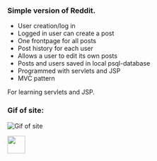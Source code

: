 ### Simple version of Reddit.  
- User creation/log in
- Logged in user can create a post
- One frontpage for all posts
- Post history for each user
- Allows a user to edit its own posts
- Posts and users saved in local psql-database
- Programmed with servlets and JSP
- MVC pattern

For learning servlets and JSP.
### Gif of site:  
![Gif of site](demo/gif_of_site_2.gif)

<img src="demo/gif_of_site_2.gif" width="40" height="40" />
